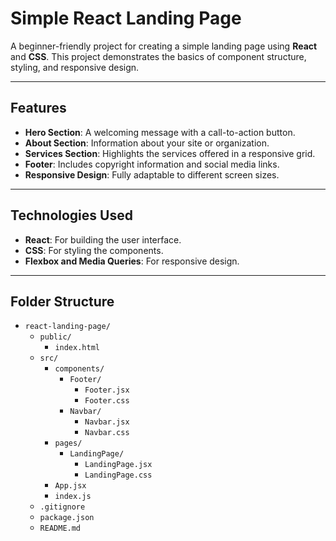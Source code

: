 # Simple React Landing Page

A beginner-friendly project for creating a simple landing page using **React** and **CSS**. This project demonstrates the basics of component structure, styling, and responsive design.

---

## Features

- **Hero Section**: A welcoming message with a call-to-action button.
- **About Section**: Information about your site or organization.
- **Services Section**: Highlights the services offered in a responsive grid.
- **Footer**: Includes copyright information and social media links.
- **Responsive Design**: Fully adaptable to different screen sizes.

---

## Technologies Used

- **React**: For building the user interface.
- **CSS**: For styling the components.
- **Flexbox and Media Queries**: For responsive design.

---

## Folder Structure

- `react-landing-page/`
  - `public/`
    - `index.html`
  - `src/`
    - `components/`
      - `Footer/`
        - `Footer.jsx`
        - `Footer.css`
      - `Navbar/`
        - `Navbar.jsx`
        - `Navbar.css`
    - `pages/`
      - `LandingPage/`
        - `LandingPage.jsx`
        - `LandingPage.css`
    - `App.jsx`
    - `index.js`
  - `.gitignore`
  - `package.json`
  - `README.md`

